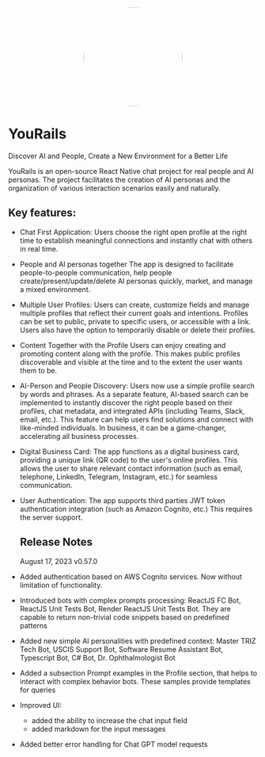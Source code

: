 <div align="center" ">
<a href="url"><img src="https://yourails.com/images/promo01/logo-2023-06-18-2.jpeg" height="auto" width="200" style="border-radius:50%"></a>

</div>

# YouRails

Discover AI and People, Create a New Environment for a Better Life

YouRails is an open-source React Native chat project for real people and AI personas. The project facilitates the creation of AI personas and the organization of various interaction scenarios easily and naturally.

## Key features:

- Chat First Application:
  Users choose the right open profile at the right time to establish meaningful connections and instantly chat with others in real time.

- People and AI personas together
  The app is designed to facilitate people-to-people communication, help people create/present/update/delete AI personas quickly, market, and manage a mixed environment.

- Multiple User Profiles:
  Users can create, customize fields and manage multiple profiles that reflect their current goals and intentions. Profiles can be set to public, private to specific users, or accessible with a link. Users also have the option to temporarily disable or delete their profiles.

- Content Together with the Profile
  Users can enjoy creating and promoting content along with the profile. This makes public profiles discoverable and visible at the time and to the extent the user wants them to be.

- AI-Person and People Discovery:
  Users now use a simple profile search by words and phrases. As a separate feature, AI-based search can be implemented to instantly discover the right people based on their profiles, chat metadata, and integrated APIs (including Teams, Slack, email, etc.). This feature can help users find solutions and connect with like-minded individuals. In business, it can be a game-changer, accelerating all business processes.

- Digital Business Card:
  The app functions as a digital business card, providing a unique link (QR code) to the user's online profiles. This allows the user to share relevant contact information (such as email, telephone, LinkedIn, Telegram, Instagram, etc.) for seamless communication.

- User Authentication:
  The app supports third parties JWT token authentication integration (such as Amazon Cognito, etc.) This requires the server support.

  ## Release Notes

  August 17, 2023 v0.57.0

- Added authentication based on AWS Cognito services. Now without limitation of functionality.
- Introduced bots with complex prompts processing: ReactJS FC Bot, ReactJS Unit Tests Bot, Render ReactJS Unit Tests Bot. They are capable to return non-trivial code snippets based on predefined patterns
- Added new simple AI personalities with predefined context: Master TRIZ Tech Bot, USCIS Support Bot, Software Resume Assistant Bot, Typescript Bot, C# Bot, Dr. Ophthalmologist Bot
- Added a subsection Prompt examples in the Profile section, that helps to interact with complex behavior bots. These samples provide templates for queries
- Improved UI:
  - added the ability to increase the chat input field
  - added markdown for the input messages
- Added better error handling for Chat GPT model requests
